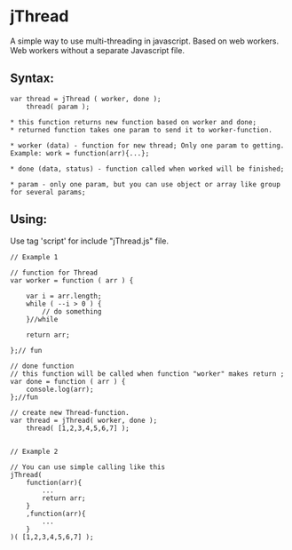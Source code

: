 jThread
=======

A simple way to use multi-threading in javascript. Based on web workers.
Web workers without a separate Javascript file.

Syntax: 
------

	var thread = jThread ( worker, done );
	    thread( param );
	
	* this function returns new function based on worker and done;
	* returned function takes one param to send it to worker-function.
	
	* worker (data) - function for new thread; Only one param to getting. Example: work = function(arr){...};
	
	* done (data, status) - function called when worked will be finished;
	
	* param - only one param, but you can use object or array like group for several params;

Using:
------
Use tag 'script' for include "jThread.js" file.

	// Example 1

	// function for Thread
	var worker = function ( arr ) {
		
		var i = arr.length;
		while ( --i > 0 ) {
			// do something
		}//while
		
		return arr;
		
	};// fun
	
	// done function
	// this function will be called when function "worker" makes return ;
	var done = function ( arr ) {
		console.log(arr);
	};//fun
	
	// create new Thread-function.
	var thread = jThread( worker, done );
		thread( [1,2,3,4,5,6,7] );
	

	// Example 2
		
	// You can use simple calling like this
	jThread(
		function(arr){
			...
			return arr;
		}
		,function(arr){
			...
		}
	)( [1,2,3,4,5,6,7] );
